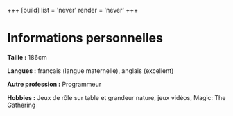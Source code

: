 +++
[build]
  list = 'never'
  render = 'never'
+++

# Informations personnelles

**Taille :** 186cm

**Langues :** français (langue maternelle), anglais (excellent)

**Autre profession :** Programmeur

**Hobbies :** Jeux de rôle sur table et grandeur nature, jeux vidéos, Magic: The Gathering
